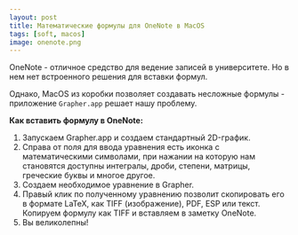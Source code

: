 ```yaml
---
layout: post 
title: Математические формулы для OneNote в MacOS
tags: [soft, macos]
image: onenote.png
---
```


OneNote - отличное средство для ведение записей в университете. Но в нем нет встроенного решения для вставки формул.

<!--more-->

Однако, MacOS из коробки позволяет создавать несложные формулы - приложение `Grapher.app` решает нашу проблему.

**Как вставить формулу в OneNote:**
1. Запускаем Grapher.app и создаем стандартный 2D-график.
2. Справа от поля для ввода уравнения есть иконка с математическими символами, при нажании на которую нам становятся доступны интегралы, дроби, степени, матрицы, греческие буквы и многое другое.
3. Создаем необходимое уравнение в Grapher.
4. Правый клик по полученному уравнению позволит скопировать его в формате LaTeX, как TIFF (изображение), PDF, ESP или текст.
Копируем формулу как TIFF и вставляем в заметку OneNote.
5. Вы великолепны!


